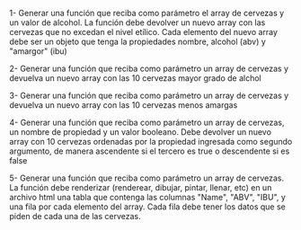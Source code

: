 1- Generar una función que reciba como parámetro el array de cervezas y un valor de alcohol. La función debe devolver un nuevo array con las cervezas que no excedan el nivel etílico. Cada elemento del nuevo array debe ser un objeto que tenga la propiedades nombre, alcohol (abv) y "amargor" (ibu)

2- Generar una función que reciba como parámetro un array de cervezas y devuelva un nuevo array con las 10 cervezas mayor grado de alchol

3- Generar una función que reciba como parámetro un array de cervezas y devuelva un nuevo array con las 10 cervezas menos amargas

4- Generar una función que reciba como parámetro un array de cervezas, un nombre de propiedad y un valor booleano. Debe devolver un nuevo array con 10 cervezas ordenadas por la propiedad ingresada como segundo argumento, de manera ascendente si el tercero es true o descendente si es false

5- Generar una función que reciba como parámetro un array de cervezas. La función debe renderizar (renderear, dibujar, pintar, llenar, etc) en un archivo html una tabla que contenga las columnas "Name", "ABV", "IBU", y una fila por cada elemento del array. Cada fila debe tener los datos que se piden de cada una de las cervezas.
